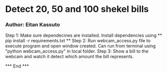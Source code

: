 # Detect 20, 50 and 100 shekel bills

### Author: Eitan Kassuto

Step 1: Make sure dependecines are installed. Install dependencies using ** pip install -r requirements.txt **
Step 2: Run webcam_access.py file to execute program and open window created. Can run from terminal using "python webcam_access.py" in local folder.
Step 3: Show a bill to the webcam and watch it detect which amount the bill represents.

*** End ***
